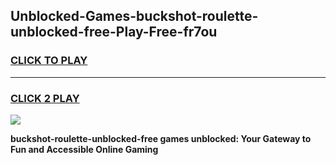 
## Unblocked-Games-buckshot-roulette-unblocked-free-Play-Free-fr7ou
<h3>
<a href="https://premium76.site?title=buckshot-roulette-unblocked-free&ref=20M">CLICK TO PLAY</a></h3>
<hr>

<h3>
<a href="https://premium76.site?title=buckshot-roulette-unblocked-free&ref=20M">CLICK 2 PLAY</a>
  
</h3>

<a href="https://premium76.site?title=buckshot-roulette-unblocked-free&ref=19M"><img src="https://clearcache.store/games.png"></a>


**buckshot-roulette-unblocked-free games unblocked: Your Gateway to Fun and Accessible Online Gaming**
